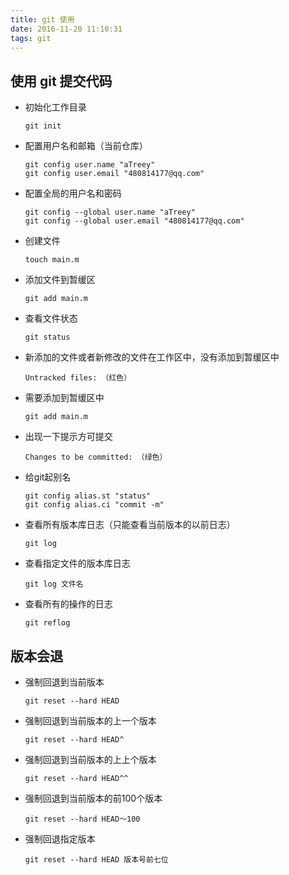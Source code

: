 ```yaml
---
title: git 使用
date: 2016-11-20 11:10:31
tags: git
---
```




## 使用 git 提交代码

- 初始化工作目录
	
	```
	git init
	```

- 配置用户名和邮箱（当前仓库）

	```
	git config user.name "aTreey"
	git config user.email "480814177@qq.com"
	```
	
- 配置全局的用户名和密码

	```
	git config --global user.name "aTreey"
	git config --global user.email "480814177@qq.com"
	```
- 创建文件

	```
	touch main.m
	```

- 添加文件到暂缓区

	```
	git add main.m
	```
- 查看文件状态
	
	```
	git status
	```
- 新添加的文件或者新修改的文件在工作区中，没有添加到暂缓区中

	
	```
	Untracked files: （红色）
	```
- 需要添加到暂缓区中

	
	```
	git add main.m
	```
- 出现一下提示方可提交


	```
	Changes to be committed: （绿色）
	```

- 给git起别名

	```
	git config alias.st "status"
	git config alias.ci "commit -m"
	```

- 查看所有版本库日志（只能查看当前版本的以前日志）

	```
	git log
	```
- 查看指定文件的版本库日志

	```
	git log 文件名
	```


- 查看所有的操作的日志
	
	```
	git reflog
	```
 
## 版本会退
- 强制回退到当前版本

	```
	git reset --hard HEAD
	```

- 强制回退到当前版本的上一个版本

	```
	git reset --hard HEAD^
	```


- 强制回退到当前版本的上上个版本

	```
	git reset --hard HEAD^^
	```

- 强制回退到当前版本的前100个版本
	
	```
	git reset --hard HEAD～100
	```

- 强制回退指定版本

	```
	git reset --hard HEAD 版本号前七位
	```